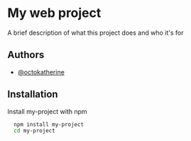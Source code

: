 # My web project

A brief description of what this project does and who it's for

## Authors

- [@octokatherine](https://www.github.com/octokatherine)

## Installation

Install my-project with npm

```bash
  npm install my-project
  cd my-project
```
